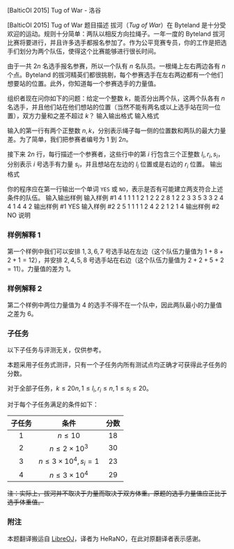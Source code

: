 



[BalticOI 2015] Tug of War - 洛谷














[BalticOI 2015] Tug of War
题目描述
拔河（*Tug of War*）在 Byteland 是十分受欢迎的运动。规则十分简单：两队以相反方向拉绳子。一年一度的 Byteland 拔河比赛将要进行，并且许多选手都报名参加了。作为公平竞赛专员，你的工作是把选手们划分为两个队伍，使得这个比赛能够进行很长时间。

由于一共 $2n$ 名选手报名参赛，所以一个队有 $n$ 名队员。一根绳上左右两边各有 $n$ 个点。Byteland 的拔河精英们都很挑剔，每个参赛选手在左右两边都有一个他们想要站的位置。此外，你知道每一个参赛选手的力量值。

组织者现在问你如下的问题：给定一个整数 $k$，能否分出两个队，这两个队各有 $n$ 名选手，并且他们站在他们想站的位置（当然不能有两名或以上选手站在同一位置），双方力量和之差不超过 $k$？
输入输出格式
输入格式

输入的第一行有两个正整数 $n,k$，分别表示绳子每一侧的位置数和两队的最大力量差。为了简单，我们把参赛者编号为 $1$ 到 $2n$。

接下来 $2n$ 行，每行描述一个参赛者，这些行中的第 $i$ 行包含三个正整数 $l_i,r_i,s_i$，分别表示 $i$ 号选手有力量 $s_i$，并且想站在左边的 $l_i$ 位置或是右边的 $r_i$ 位置。
输出格式

你的程序应在第一行输出一个单词 `YES` 或 `NO`，表示是否有可能建立两支符合上述条件的队伍。
输入输出样例
输入样例 #1
4 1
1 1 1
2 1 2
2 2 8
1 2 2
3 3 5
3 3 2
4 4 1
4 4 2
输出样例 #1
YES
输入样例 #2
2 5
1 1 1
1 2 4
2 2 1
2 1 4
输出样例 #2
NO
说明
### 样例解释 1

第一个样例中我们可以安排 $1,3,6,7$ 号选手站在左边（这个队伍力量值为 $1+8+2+1=12$），并安排 $2,4,5,8$ 号选手站在右边（这个队伍力量值为 $2+2+5+2=11$）。力量值的差为 $1$。

### 样例解释 2

第二个样例中两位力量值为 $4$ 的选手不得不在一个队中，因此两队最小的力量值之差为 $6$。

### 子任务

以下子任务与评测无关，仅供参考。

本题采用子任务式测评，只有一个子任务内所有测试点均正确才可获得此子任务的分数。

对于全部子任务，$k\le 20n,1\le l_i,r_i\le n,1\le s_i\le 20$。

对于每个子任务满足的条件如下：

| 子任务 |           条件            | 分数 |
| :----: | :-----------------------: | :--: |
|  $1$   |         $n\le 10$         | $18$ |
|  $2$   |    $n\le 2\times 10^3$    | $30$ |
|  $3$   | $n\le 3\times 10^4,s_i=1$ | $23$ |
|  $4$   |    $n\le 3\times 10^4$    | $29$ |

~~注：实际上，拔河并不取决于力量而取决于双方体重。原题的选手力量值应正比于选手体重值。~~

### 附注

本题翻译搬运自 [LibreOJ](https://loj.ac/problem/2707)，译者为 HeRaNO，在此对原翻译者表示感谢。






